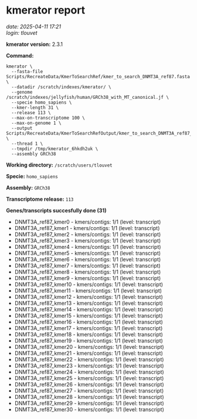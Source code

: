 # kmerator report
*date: 2025-04-11 17:21*  
*login: tlouvet*

**kmerator version:** 2.3.1

**Command:**

```
kmerator \
  --fasta-file Scripts/RecreateData/KmerToSearchRef/kmer_to_search_DNMT3A_ref87.fasta \
  --datadir /scratch/indexes/kmerator/ \
  --genome /scratch/indexes/jellyfish/human/GRCh38_with_MT_canonical.jf \
  --specie homo_sapiens \
  --kmer-length 31 \
  --release 113 \
  --max-on-transcriptome 100 \
  --max-on-genome 1 \
  --output Scripts/RecreateData/KmerToSearchRefOutput/kmer_to_search_DNMT3A_ref87_output \
  --thread 1 \
  --tmpdir /tmp/kmerator_6hkdh2uk \
  --assembly GRCh38
```

**Working directory:** `/scratch/users/tlouvet`

**Specie:** `homo_sapiens`

**Assembly:** `GRCh38`

**Transcriptome release:** `113`

**Genes/transcripts succesfully done (31)**

- DNMT3A_ref87_kmer0 - kmers/contigs: 1/1 (level: transcript)
- DNMT3A_ref87_kmer1 - kmers/contigs: 1/1 (level: transcript)
- DNMT3A_ref87_kmer2 - kmers/contigs: 1/1 (level: transcript)
- DNMT3A_ref87_kmer3 - kmers/contigs: 1/1 (level: transcript)
- DNMT3A_ref87_kmer4 - kmers/contigs: 1/1 (level: transcript)
- DNMT3A_ref87_kmer5 - kmers/contigs: 1/1 (level: transcript)
- DNMT3A_ref87_kmer6 - kmers/contigs: 1/1 (level: transcript)
- DNMT3A_ref87_kmer7 - kmers/contigs: 1/1 (level: transcript)
- DNMT3A_ref87_kmer8 - kmers/contigs: 1/1 (level: transcript)
- DNMT3A_ref87_kmer9 - kmers/contigs: 1/1 (level: transcript)
- DNMT3A_ref87_kmer10 - kmers/contigs: 1/1 (level: transcript)
- DNMT3A_ref87_kmer11 - kmers/contigs: 1/1 (level: transcript)
- DNMT3A_ref87_kmer12 - kmers/contigs: 1/1 (level: transcript)
- DNMT3A_ref87_kmer13 - kmers/contigs: 1/1 (level: transcript)
- DNMT3A_ref87_kmer14 - kmers/contigs: 1/1 (level: transcript)
- DNMT3A_ref87_kmer15 - kmers/contigs: 1/1 (level: transcript)
- DNMT3A_ref87_kmer16 - kmers/contigs: 1/1 (level: transcript)
- DNMT3A_ref87_kmer17 - kmers/contigs: 1/1 (level: transcript)
- DNMT3A_ref87_kmer18 - kmers/contigs: 1/1 (level: transcript)
- DNMT3A_ref87_kmer19 - kmers/contigs: 1/1 (level: transcript)
- DNMT3A_ref87_kmer20 - kmers/contigs: 1/1 (level: transcript)
- DNMT3A_ref87_kmer21 - kmers/contigs: 1/1 (level: transcript)
- DNMT3A_ref87_kmer22 - kmers/contigs: 1/1 (level: transcript)
- DNMT3A_ref87_kmer23 - kmers/contigs: 1/1 (level: transcript)
- DNMT3A_ref87_kmer24 - kmers/contigs: 1/1 (level: transcript)
- DNMT3A_ref87_kmer25 - kmers/contigs: 1/1 (level: transcript)
- DNMT3A_ref87_kmer26 - kmers/contigs: 1/1 (level: transcript)
- DNMT3A_ref87_kmer27 - kmers/contigs: 1/1 (level: transcript)
- DNMT3A_ref87_kmer28 - kmers/contigs: 1/1 (level: transcript)
- DNMT3A_ref87_kmer29 - kmers/contigs: 1/1 (level: transcript)
- DNMT3A_ref87_kmer30 - kmers/contigs: 1/1 (level: transcript)
